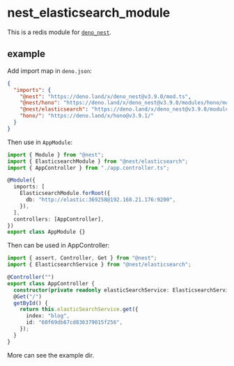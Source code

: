 # nest_elasticsearch_module

This is a redis module for [`deno_nest`](https://deno.land/x/deno_nest).

## example

Add import map in `deno.json`:

```json
{
  "imports": {
    "@nest": "https://deno.land/x/deno_nest@v3.9.0/mod.ts",
    "@nest/hono": "https://deno.land/x/deno_nest@v3.9.0/modules/hono/mod.ts",
    "@nest/elasticsearch": "https://deno.land/x/deno_nest@v3.9.0/modules/elasticsearch/mod.ts",
    "hono/": "https://deno.land/x/hono@v3.9.1/"
  }
}
```

Then use in `AppModule`:

```typescript
import { Module } from "@nest";
import { ElasticsearchModule } from "@nest/elasticsearch";
import { AppController } from "./app.controller.ts";

@Module({
  imports: [
    ElasticsearchModule.forRoot({
      db: "http://elastic:369258@192.168.21.176:9200",
    }),
  ],
  controllers: [AppController],
})
export class AppModule {}
```

Then can be used in AppController:

```ts
import { assert, Controller, Get } from "@nest";
import { ElasticsearchService } from "@nest/elasticsearch";

@Controller("")
export class AppController {
  constructor(private readonly elasticSearchService: ElasticsearchService) {}
  @Get("/")
  getById() {
    return this.elasticSearchService.get({
      index: "blog",
      id: "60f69db67cd836379015f256",
    });
  }
}
```

More can see the example dir.
